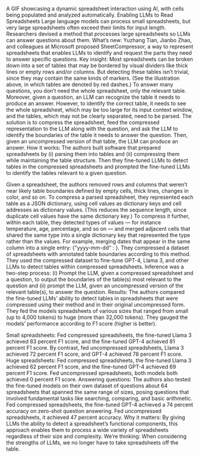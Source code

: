 A GIF showcasing a dynamic spreadsheet interaction using AI, with cells being populated and analyzed automatically.
Enabling LLMs to Read Spreadsheets
Large language models can process small spreadsheets, but very large spreadsheets often exceed their limits for input length. Researchers devised a method that processes large spreadsheets so LLMs can answer questions about them.
What’s new: Yuzhang Tian, Jianbo Zhao, and colleagues at Microsoft proposed SheetCompressor, a way to represent spreadsheets that enables LLMs to identify and request the parts they need to answer specific questions. 
Key insight: Most spreadsheets can be broken down into a set of tables that may be bordered by visual dividers like thick lines or empty rows and/or columns. But detecting these tables isn’t trivial, since they may contain the same kinds of markers. (See the illustration above, in which tables are denoted by red dashes.) To answer many questions, you don’t need the whole spreadsheet, only the relevant table. Moreover, given a question, an LLM can recognize the table it needs to produce an answer. However, to identify the correct table, it needs to see the whole spreadsheet, which may be too large for its input context window, and the tables, which may not be clearly separated, need to be parsed. The solution is to compress the spreadsheet, feed the compressed representation to the LLM along with the question, and ask the LLM to identify the boundaries of the table it needs to answer the question. Then, given an uncompressed version of that table, the LLM can produce an answer.
How it works: The authors built software that prepared spreadsheets by (i) parsing them into tables and (ii) compressing them while maintaining the table structure. Then they fine-tuned LLMs to detect tables in the compressed spreadsheets and prompted the fine-tuned LLMs to identify the tables relevant to a given question.

Given a spreadsheet, the authors removed rows and columns that weren’t near likely table boundaries defined by empty cells, thick lines, changes in color, and so on. 
To compress a parsed spreadsheet, they represented each table as a JSON dictionary, using cell values as dictionary keys and cell addresses as dictionary values. (This reduces the sequence length, since duplicate cell values have the same dictionary key.) To compress it further, within each table, they detected types of values — for instance temperature, age, percentage, and so on — and merged adjacent cells that shared the same type into a single dictionary key that represented the type rather than the values. For example, merging dates that appear in the same column into a single entry: {"yyyy-mm-dd" : <cell addresses>}.
They compressed a dataset of spreadsheets with annotated table boundaries according to this method. They used the compressed dataset to fine-tune GPT-4, Llama 3, and other LLMs to detect tables within compressed spreadsheets.
Inference was a two-step process: (i) Prompt the LLM, given a compressed spreadsheet and a question, to output the boundaries of the table(s) most relevant to the question and (ii) prompt the LLM, given an uncompressed version of the relevant table(s), to answer the question.
Results: The authors compared the fine-tuned LLMs’ ability to detect tables in spreadsheets that were compressed using their method and in their original uncompressed form. They fed the models spreadsheets of various sizes that ranged from small (up to 4,000 tokens) to huge (more than 32,000 tokens). They gauged the models’ performance according to F1 score (higher is better). 

Small spreadsheets: Fed compressed spreadsheets, the fine-tuned Llama 3 achieved 83 percent F1 score, and the fine-tuned GPT-4 achieved 81 percent F1 score. By contrast, fed uncompressed spreadsheets, Llama 3 achieved 72 percent F1 score, and GPT-4 achieved 78 percent F1 score. 
Huge spreadsheets: Fed compressed spreadsheets, the fine-tuned Llama 3 achieved 62 percent F1 score, and the fine-tuned GPT-4 achieved 69 percent F1 score. Fed uncompressed spreadsheets, both models both achieved 0 percent F1 score.
Answering questions: The authors also tested the fine-tuned models on their own dataset of questions about 64 spreadsheets that spanned the same range of sizes, posing questions that involved fundamental tasks like searching, comparing, and basic arithmetic. Fed compressed spreadsheets, the fine-tuned GPT-4 achieved a 74 percent accuracy on zero-shot question answering. Fed uncompressed spreadsheets, it achieved 47 percent accuracy.
Why it matters: By giving LLMs the ability to detect a spreadsheet’s functional components, this approach enables them to process a wide variety of spreadsheets regardless of their size and complexity.
We’re thinking: When considering the strengths of LLMs, we no longer have to take spreadsheets off the table.
